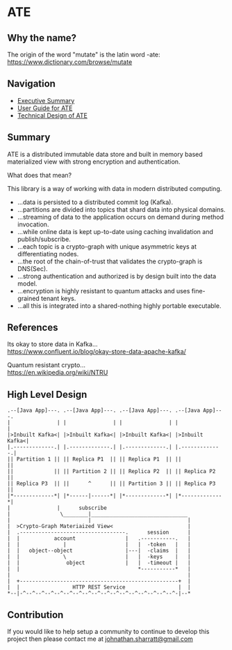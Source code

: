 ATE
===

## Why the name?

The origin of the word "mutate" is the latin word -ate:
https://www.dictionary.com/browse/mutate

## Navigation

- [Executive Summary](README.md)
- [User Guide for ATE](doc/guide.md)
- [Technical Design of ATE](doc/design.md)

## Summary

ATE is a distributed immutable data store and built in memory based materialized
view with strong encryption and authentication.

What does that mean?

This library is a way of working with data in modern distributed computing.
* ...data is persisted to a distributed commit log (Kafka).
* ...partitions are divided into topics that shard data into physical domains.
* ...streaming of data to the application occurs on demand during method invocation.
* ...while online data is kept up-to-date using caching invalidation and publish/subscribe.
* ...each topic is a crypto-graph with unique asymmetric keys at differentiating nodes.
* ...the root of the chain-of-trust that validates the crypto-graph is DNS(Sec).
* ...strong authentication and authorized is by design built into the data model.
* ...encryption is highly resistant to quantum attacks and uses fine-grained tenant keys.
* ...all this is integrated into a shared-nothing highly portable executable.

## References

Its okay to store data in Kafka...  
https://www.confluent.io/blog/okay-store-data-apache-kafka/

Quantum resistant crypto...  
https://en.wikipedia.org/wiki/NTRU

## High Level Design

    .--[Java App]---. .--[Java App]---. .--[Java App]---. .--[Java App]---.
    |               | |               | |               | |               |
    |>Inbuilt Kafka<| |>Inbuilt Kafka<| |>Inbuilt Kafka<| |>Inbuilt Kafka<|
    |.-------------.| |.-------------.| |.-------------.| |.-------------.|
    || Partition 1 || || Replica P1  || || Replica P1  || ||             ||
    ||             || || Partition 2 || || Replica P2  || || Replica P2  ||
    || Replica P3  || ||      ^      || || Partition 3 || || Replica P3  ||
    |*-------------*| |*------|------*| |*-------------*| |*-------------*|
    |               |      subscribe
    |                \________|_______________________________
    |                         |                               |
    |  >Crypto-Graph Materiaized View<                        |
    |  .----------------------------------.      session      |
    |  |           account                |   .-----------.   |
    |  |              |                   |   |  -token   |   |
    |  |   object--object                 |---|  -claims  |   |
    |  |              \                   |   |  -keys    |   |
    |  |               object             |   |  -timeout |   |
    |  |                                      *-----------*   |
    |                                                         |
    |  +---------------------------------------------------+  |
    |  |                 HTTP REST Service                 |  |
    *--|-^--^--^--^--^--^--^--^--^--^--^--^--^--^--^--^--^-|--*

## Contribution

If you would like to help setup a community to continue to develop this project
then please contact me at [johnathan.sharratt@gmail.com](johnathan.sharratt@gmail.com)

